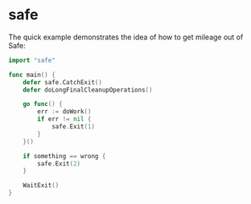# safe
The quick example demonstrates the idea of how to get mileage out of Safe:
```go
import "safe"

func main() {
    defer safe.CatchExit()
    defer doLongFinalCleanupOperations()

    go func() {
        err := doWork()
        if err != nil {
            safe.Exit(1)
        }
    }()

    if something == wrong {
        safe.Exit(2)
    }

    WaitExit()
}
```
